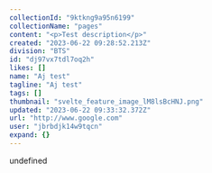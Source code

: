 ```yaml
---
collectionId: "9ktkng9a95n6199"
collectionName: "pages"
content: "<p>Test description</p>"
created: "2023-06-22 09:28:52.213Z"
division: "BTS"
id: "dj97vx7tdl7oq2h"
likes: []
name: "Aj test"
tagline: "Aj test"
tags: []
thumbnail: "svelte_feature_image_lM8lsBcHNJ.png"
updated: "2023-06-22 09:33:32.372Z"
url: "http://www.google.com"
user: "jbrbdjk14w9tqcn"
expand: {}
---
```


undefined